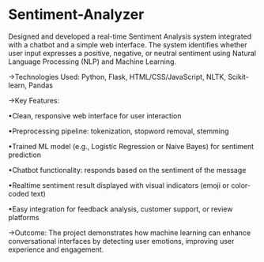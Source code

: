 # Sentiment-Analyzer
Designed and developed a real-time Sentiment Analysis system integrated with a chatbot and a simple web interface. The system identifies whether user input expresses a positive, negative, or neutral sentiment using Natural Language Processing (NLP) and Machine Learning.

->Technologies Used: Python, Flask, HTML/CSS/JavaScript, NLTK, Scikit-learn, Pandas

->Key Features:

•Clean, responsive web interface for user interaction

•Preprocessing pipeline: tokenization, stopword removal, stemming

•Trained ML model (e.g., Logistic Regression or Naive Bayes) for sentiment prediction

•Chatbot functionality: responds based on the sentiment of the message

•Realtime sentiment result displayed with visual indicators (emoji or color-coded text)

•Easy integration for feedback analysis, customer support, or review platforms

->Outcome: The project demonstrates how machine learning can enhance conversational interfaces by detecting user emotions, improving user experience and engagement.

